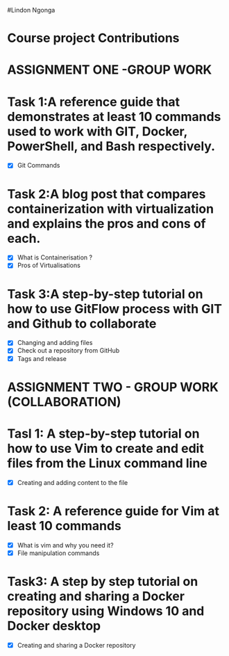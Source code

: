 #Lindon Ngonga 
# Course project Contributions
# ASSIGNMENT ONE -GROUP WORK
# Task 1:A reference guide that demonstrates at least 10 commands used to work with GIT, Docker, PowerShell, and Bash respectively.
-[x] Git Commands
# Task 2:A blog post that compares containerization with virtualization and explains the pros and cons of each.
-[x] What is Containerisation ?
-[x] Pros of Virtualisations
# Task 3:A step-by-step tutorial on how to use GitFlow process with GIT and Github to collaborate
-[x] Changing and adding files
-[X] Check out a repository from GitHub
-[X] Tags and release

# ASSIGNMENT TWO - GROUP WORK (COLLABORATION)
# Tasl 1: A step-by-step tutorial on how to use Vim to create and edit files from the Linux command line
-[X] Creating and adding content to the file
# Task 2: A reference guide for Vim at least 10 commands 
-[x] What is vim and why you need it?
-[x]  File manipulation commands

# Task3: A step by step tutorial on creating and sharing a Docker repository using Windows 10 and Docker desktop
-[x] Creating and sharing a Docker repository


